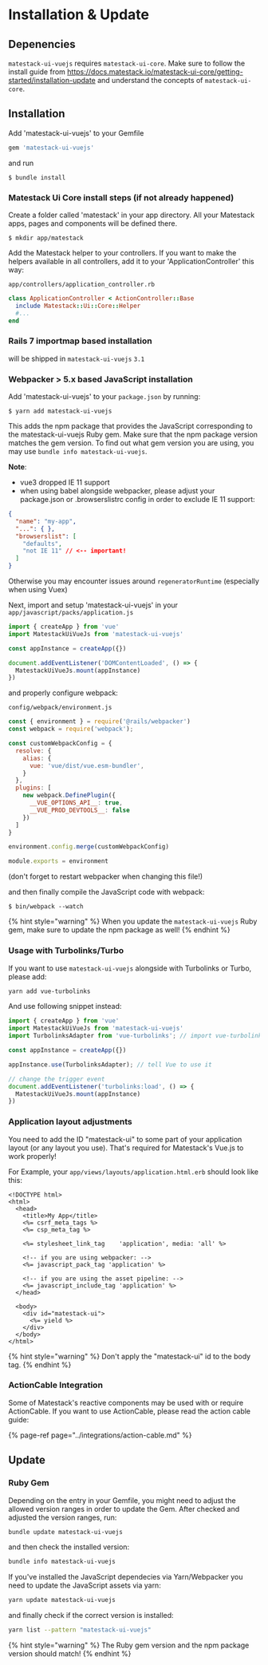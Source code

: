 # Installation & Update

## Depenencies

`matestack-ui-vuejs` requires `matestack-ui-core`. Make sure to follow the install guide from https://docs.matestack.io/matestack-ui-core/getting-started/installation-update and understand the concepts of `matestack-ui-core`.

## Installation

Add 'matestack-ui-vuejs' to your Gemfile

```ruby
gem 'matestack-ui-vuejs'
```

and run

```text
$ bundle install
```

### Matestack Ui Core install steps (if not already happened)

Create a folder called 'matestack' in your app directory. All your Matestack apps, pages and components will be defined there.

```text
$ mkdir app/matestack
```

Add the Matestack helper to your controllers. If you want to make the helpers available in all controllers, add it to your 'ApplicationController' this way:

`app/controllers/application_controller.rb`

```ruby
class ApplicationController < ActionController::Base
  include Matestack::Ui::Core::Helper
  #...
end
```

### Rails 7 importmap based installation

will be shipped in `matestack-ui-vuejs` `3.1`

### Webpacker > 5.x based JavaScript installation

Add 'matestack-ui-vuejs' to your `package.json` by running:

```text
$ yarn add matestack-ui-vuejs
```

This adds the npm package that provides the JavaScript corresponding to the matestack-ui-vuejs Ruby gem. Make sure that the npm package version matches the gem version. To find out what gem version you are using, you may use `bundle info matestack-ui-vuejs`.

**Note**:

- vue3 dropped IE 11 support
- when using babel alongside webpacker, please adjust your package.json or .browserslistrc config in order to exclude IE 11 support:

```json
{
  "name": "my-app",
  "...": { },
  "browserslist": [
    "defaults",
    "not IE 11" // <-- important!
  ]
}
```

Otherwise you may encounter issues around `regeneratorRuntime` (especially when using Vuex)

Next, import and setup 'matestack-ui-vuejs' in your `app/javascript/packs/application.js`

```javascript
import { createApp } from 'vue'
import MatestackUiVueJs from 'matestack-ui-vuejs'

const appInstance = createApp({})

document.addEventListener('DOMContentLoaded', () => {
  MatestackUiVueJs.mount(appInstance)
})
```

and properly configure webpack:

`config/webpack/environment.js`
```js
const { environment } = require('@rails/webpacker')
const webpack = require('webpack');

const customWebpackConfig = {
  resolve: {
    alias: {
      vue: 'vue/dist/vue.esm-bundler',
    }
  },
  plugins: [
    new webpack.DefinePlugin({
      __VUE_OPTIONS_API__: true,
      __VUE_PROD_DEVTOOLS__: false
    })
  ]
}

environment.config.merge(customWebpackConfig)

module.exports = environment
```

(don't forget to restart webpacker when changing this file!)


and then finally compile the JavaScript code with webpack:

```text
$ bin/webpack --watch
```

{% hint style="warning" %}
When you update the `matestack-ui-vuejs` Ruby gem, make sure to update the npm package as well!
{% endhint %}

### Usage with Turbolinks/Turbo

If you want to use `matestack-ui-vuejs` alongside with Turbolinks or Turbo, please add:

```bash
yarn add vue-turbolinks
```

And use following snippet instead:

```javascript
import { createApp } from 'vue'
import MatestackUiVueJs from 'matestack-ui-vuejs'
import TurbolinksAdapter from 'vue-turbolinks'; // import vue-turbolinks

const appInstance = createApp({})

appInstance.use(TurbolinksAdapter); // tell Vue to use it

// change the trigger event
document.addEventListener('turbolinks:load', () => {
  MatestackUiVueJs.mount(appInstance)
})

```

### Application layout adjustments

You need to add the ID "matestack-ui" to some part of your application layout \(or any layout you use\). That's required for Matestack's Vue.js to work properly!

For Example, your `app/views/layouts/application.html.erb` should look like this:

```markup
<!DOCTYPE html>
<html>
  <head>
    <title>My App</title>
    <%= csrf_meta_tags %>
    <%= csp_meta_tag %>

    <%= stylesheet_link_tag    'application', media: 'all' %>

    <!-- if you are using webpacker: -->
    <%= javascript_pack_tag 'application' %>

    <!-- if you are using the asset pipeline: -->
    <%= javascript_include_tag 'application' %>
  </head>

  <body>
    <div id="matestack-ui">
      <%= yield %>
    </div>
  </body>
</html>
```

{% hint style="warning" %}
Don't apply the "matestack-ui" id to the body tag.
{% endhint %}

### ActionCable Integration

Some of Matestack's reactive components may be used with or require ActionCable. If you want to use ActionCable, please read the action cable guide:

{% page-ref page="../integrations/action-cable.md" %}

## Update

### Ruby Gem

Depending on the entry in your Gemfile, you might need to adjust the allowed version ranges in order to update the Gem. After checked and adjusted the version ranges, run:

```bash
bundle update matestack-ui-vuejs
```

and then check the installed version:

```bash
bundle info matestack-ui-vuejs
```

If you've installed the JavaScript dependecies via Yarn/Webpacker you need to update the JavaScript assets via yarn:

```bash
yarn update matestack-ui-vuejs
```

and finally check if the correct version is installed:

```bash
yarn list --pattern "matestack-ui-vuejs"
```

{% hint style="warning" %}
The Ruby gem version and the npm package version should match!
{% endhint %}

